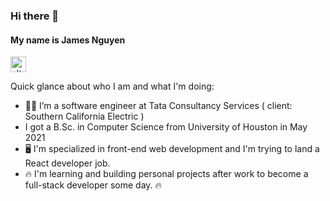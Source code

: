 
### Hi there 👋

#### My name is James Nguyen
[<img alt="alt_text" width="25px" height="25px" src="https://upload.wikimedia.org/wikipedia/commons/thumb/8/81/LinkedIn_icon.svg/2048px-LinkedIn_icon.svg.png" />](https://www.linkedin.com/in/jamesnguyendev/)

Quick glance about who I am and what I'm doing:
-  🧑‍💻 I’m a software engineer at Tata Consultancy Services ( client: Southern California Electric ) 
- I got a B.Sc. in Computer Science from University of Houston in May 2021
- 🖥️ I'm specialized in front-end web development and I'm trying to land a React developer job.
- 🔥 I'm learning and building personal projects after work to become a full-stack developer some day. 🔥

